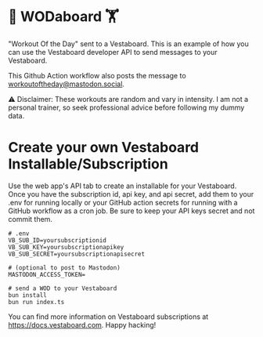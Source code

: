 # 💪 WODaboard 🏋️

"Workout Of the Day" sent to a Vestaboard. This is an example of how you can use the Vestaboard developer API to send messages to your Vestaboard.

This Github Action workflow also posts the message to [workoutoftheday@mastodon.social](https://mastodon.social/@workoutoftheday).

⚠️ Disclaimer: These workouts are random and vary in intensity. I am not a personal trainer, so seek professional advice before following my dummy data.

# Create your own Vestaboard Installable/Subscription

Use the web app's API tab to create an installable for your Vestaboard.
Once you have the subscription id, api key, and api secret, add them to your .env for running locally
or your GitHub action secrets for running with a GitHub workflow as a cron job. Be sure to keep your API keys secret and not commit them.

```
# .env
VB_SUB_ID=yoursubscriptionid
VB_SUB_KEY=yoursubscriptionapikey
VB_SUB_SECRET=yoursubscriptionapisecret

# (optional to post to Mastodon)
MASTODON_ACCESS_TOKEN=
```

```
# send a WOD to your Vestaboard
bun install
bun run index.ts
```

You can find more information on Vestaboard subscriptions at https://docs.vestaboard.com. Happy hacking!
